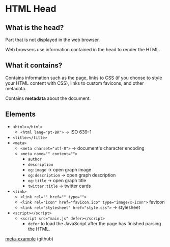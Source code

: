 # HTML Head

## What is the head?
Part that is not displayed in the web browser.

Web browsers use information contained in the head to render the HTML.

## What it contains?
Contains information such as the page, links to CSS (if you choose to style your HTML content with CSS), links to custom favicons, and other metadata.

Contains **metadata** about the document.

## Elements
- `<html></html>`
    - `<html lang="pt-BR">` -> ISO 639-1
- `<title></title>`
- `<meta>`
    - `<meta charset="utf-8">` -> document's character encoding
    - `<meta name="" content="">`
        - `author`
        - `description`
        - `og:image` -> open graph image
        - `og:description` -> open graph description
        - `og:title` -> open graph title
        - `twitter:title` -> twitter cards
- `<link>`
    - `<link rel="" href="" type="">`
    - `<link rel="icon" href="favicon.ico" type="image/x-icon">` favicon
    - `<link rel="stylesheet" href="style.css">` -> stylesheet
- `<script></script>`
    - `<script src="main.js" defer></script>`
        - `defer` to load the JavaScript after the page has finished parsing the HTML.

[meta-example](https://github.com/feg59crz/meta-example) (github)

    